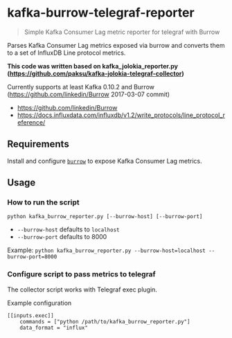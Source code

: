 # kafka-burrow-telegraf-reporter
>  Simple Kafka Consumer Lag metric reporter for telegraf with Burrow

Parses Kafka Consumer Lag metrics exposed via burrow and converts them to a set of InfluxDB Line protocol metrics.

**This code was written based on kafka_jolokia_reporter.py (https://github.com/paksu/kafka-jolokia-telegraf-collector)**

Currently supports at least Kafka 0.10.2 and Burrow (https://github.com/linkedin/Burrow 2017-03-07 commit)
- https://github.com/linkedin/Burrow
- https://docs.influxdata.com/influxdb/v1.2/write_protocols/line_protocol_reference/


## Requirements

Install and configure [`burrow`](https://github.com/linkedin/Burrow/blob/master/README.md) to expose Kafka Consumer Lag metrics.

## Usage

### How to run the script
```python kafka_burrow_reporter.py [--burrow-host] [--burrow-port]```

- `--burrow-host` defaults to `localhost`
- `--burrow-port` defaults to 8000

Example:
```python kafka_burrow_reporter.py --burrow-host=localhost --burrow-port=8000```

### Configure script to pass metrics to telegraf

The collector script works with Telegraf exec plugin.

Example configuration
```
[[inputs.exec]]
    commands = ["python /path/to/kafka_burrow_reporter.py"]
    data_format = "influx"
```
